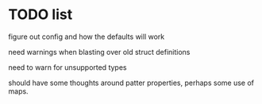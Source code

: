 # TODO list

figure out config and how the defaults will work

need warnings when blasting over old struct definitions

need to warn for unsupported types

should have some thoughts around patter properties, perhaps some use of maps.

